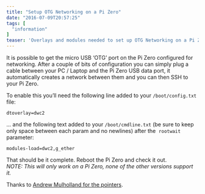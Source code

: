 ```yaml
---
title: "Setup OTG Networking on a Pi Zero"
date: "2016-07-09T20:57:25"
tags: [
  "information"
]
teaser: 'Overlays and modules needed to set up OTG Networking on a Pi Zero...'
---
```

It is possible to get the micro USB ‘OTG’ port on the Pi Zero configured for networking. After a couple of bits of configuration you can simply plug a cable between your PC / Laptop and the Pi Zero USB data port, it automatically creates a network between them and you can then SSH to your Pi Zero.

To enable this you’ll need the following line added to your `/boot/config.txt` file:

```
dtoverlay=dwc2
```

… and the following text added to your `/boot/cmdline.txt` (be sure to keep only space between each param and no newlines) after the  `rootwait` parameter:

```
modules-load=dwc2,g_ether
```

That should be it complete. Reboot the Pi Zero and check it out.  
*NOTE: This will only work on a Pi Zero, none of the other versions support it.*

Thanks to [Andrew Mulholland for the pointers](http://blog.gbaman.info/?p=791).